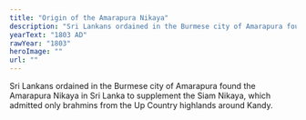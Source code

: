 ```yaml
---
title: "Origin of the Amarapura Nikaya"
description: "Sri Lankans ordained in the Burmese city of Amarapura found the Amarapura Nikaya in Sri Lanka to supplement the Siam Nikaya, which admitted only brahmins from the Up Country highlands around Kandy."
yearText: "1803 AD"
rawYear: "1803"
heroImage: ""
url: ""
---
```


Sri Lankans ordained in the Burmese city of Amarapura found the Amarapura Nikaya in Sri Lanka to supplement the Siam Nikaya, which admitted only brahmins from the Up Country highlands around Kandy.
